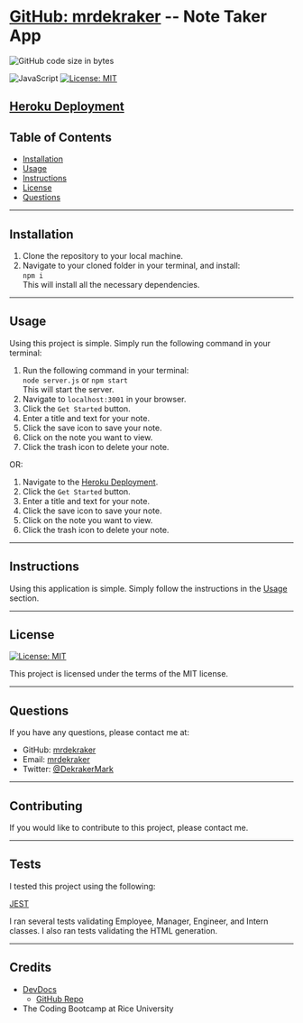 # [GitHub: mrdekraker](https://github.com/mrdekraker/notetaker-app) -- Note Taker App

<!-- data size badge -->

![GitHub code size in bytes](https://img.shields.io/github/languages/code-size/mrdekraker/notetaker-app?style=for-the-badge)

![JavaScript](https://img.shields.io/badge/JavaScript-100%25-yellow)
[![License: MIT](https://img.shields.io/badge/License-MIT-yellow.svg)](https://opensource.org/licenses/MIT)

## [Heroku Deployment](https://arcane-eyrie-61704.herokuapp.com/)

## Table of Contents

- [Installation](#installation)
- [Usage](#usage)
- [Instructions](#instructions)
- [License](#license)
- [Questions](#questions)

---

## Installation

1. Clone the repository to your local machine.
2. Navigate to your cloned folder in your terminal, and install:
   <br> `npm i`
   <br>This will install all the necessary dependencies.

---

## Usage

Using this project is simple. Simply run the following command in your terminal:

1. Run the following command in your terminal:
   <br> `node server.js` or `npm start`
   <br>This will start the server.
2. Navigate to `localhost:3001` in your browser.
3. Click the `Get Started` button.
4. Enter a title and text for your note.
5. Click the save icon to save your note.
6. Click on the note you want to view.
7. Click the trash icon to delete your note.

OR:

1. Navigate to the [Heroku Deployment](https://arcane-eyrie-61704.herokuapp.com/).
2. Click the `Get Started` button.
3. Enter a title and text for your note.
4. Click the save icon to save your note.
5. Click on the note you want to view.
6. Click the trash icon to delete your note.

---

## Instructions

Using this application is simple. Simply follow the instructions in the [Usage](#usage) section.

---

## License

[![License: MIT](https://img.shields.io/badge/License-MIT-yellow.svg)](https://opensource.org/licenses/MIT)

This project is licensed under the terms of the MIT license.

---

## Questions

If you have any questions, please contact me at:

- GitHub: [mrdekraker](https://github.com/mrdekraker)
- Email: [mrdekraker](mailto:mrdekraker@gmail.com)
- Twitter: [@DekrakerMark](https://twitter.com/DekrakerMark)

---

## Contributing

If you would like to contribute to this project, please contact me.

---

## Tests

I tested this project using the following:

[JEST](https://jestjs.io/)

I ran several tests validating Employee, Manager, Engineer, and Intern classes. I also ran tests validating the HTML generation.

---

## Credits

- [DevDocs](https://devdocs.io/)
  - [GitHub Repo](https://github.com/freeCodeCamp/devdocs)
- The Coding Bootcamp at Rice University
